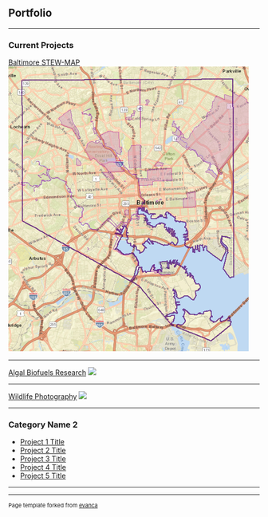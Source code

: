 ## Portfolio

---

### Current Projects 

[Baltimore STEW-MAP](/sample_page)
<img src="images/Screenshot (92).png?raw=true"/>

---
[Algal Biofuels Research](/pdf/sample_presentation.pdf)
<img src="images/dummy_thumbnail.jpg?raw=true"/>

---
[Wildlife Photography](http://example.com/)
<img src="images/dummy_thumbnail.jpg?raw=true"/>

---

### Category Name 2

- [Project 1 Title](http://example.com/)
- [Project 2 Title](http://example.com/)
- [Project 3 Title](http://example.com/)
- [Project 4 Title](http://example.com/)
- [Project 5 Title](http://example.com/)

---




---
<p style="font-size:11px">Page template forked from <a href="https://github.com/evanca/quick-portfolio">evanca</a></p>
<!-- Remove above link if you don't want to attibute -->
